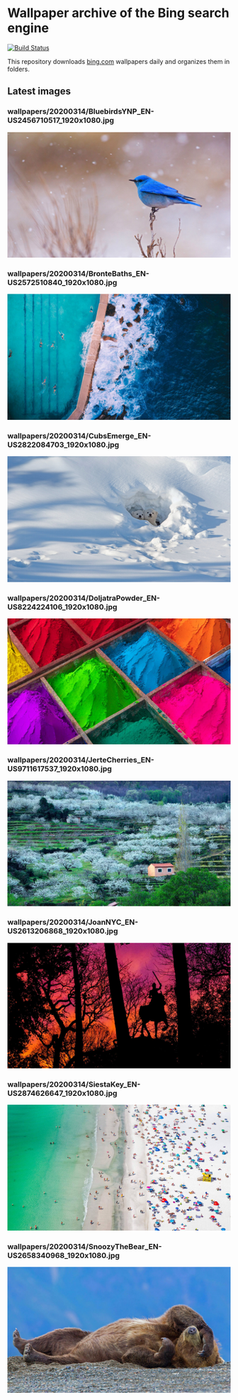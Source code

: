 # Wallpaper archive of the Bing search engine

[![Build Status](https://travis-ci.org/kijart/bing-daily-images-dl.svg?branch=wallpapers)](https://travis-ci.org/kijart/bing-daily-images-dl)

This repository downloads [bing.com](https://www.bing.com) wallpapers daily and organizes them in folders.

## Latest images

<!-- Wallpapers -->

### wallpapers/20200314/BluebirdsYNP_EN-US2456710517_1920x1080.jpg

![wallpapers/20200314/BluebirdsYNP_EN-US2456710517_1920x1080.jpg](wallpapers/20200314/BluebirdsYNP_EN-US2456710517_1920x1080.jpg)

### wallpapers/20200314/BronteBaths_EN-US2572510840_1920x1080.jpg

![wallpapers/20200314/BronteBaths_EN-US2572510840_1920x1080.jpg](wallpapers/20200314/BronteBaths_EN-US2572510840_1920x1080.jpg)

### wallpapers/20200314/CubsEmerge_EN-US2822084703_1920x1080.jpg

![wallpapers/20200314/CubsEmerge_EN-US2822084703_1920x1080.jpg](wallpapers/20200314/CubsEmerge_EN-US2822084703_1920x1080.jpg)

### wallpapers/20200314/DoljatraPowder_EN-US8224224106_1920x1080.jpg

![wallpapers/20200314/DoljatraPowder_EN-US8224224106_1920x1080.jpg](wallpapers/20200314/DoljatraPowder_EN-US8224224106_1920x1080.jpg)

### wallpapers/20200314/JerteCherries_EN-US9711617537_1920x1080.jpg

![wallpapers/20200314/JerteCherries_EN-US9711617537_1920x1080.jpg](wallpapers/20200314/JerteCherries_EN-US9711617537_1920x1080.jpg)

### wallpapers/20200314/JoanNYC_EN-US2613206868_1920x1080.jpg

![wallpapers/20200314/JoanNYC_EN-US2613206868_1920x1080.jpg](wallpapers/20200314/JoanNYC_EN-US2613206868_1920x1080.jpg)

### wallpapers/20200314/SiestaKey_EN-US2874626647_1920x1080.jpg

![wallpapers/20200314/SiestaKey_EN-US2874626647_1920x1080.jpg](wallpapers/20200314/SiestaKey_EN-US2874626647_1920x1080.jpg)

### wallpapers/20200314/SnoozyTheBear_EN-US2658340968_1920x1080.jpg

![wallpapers/20200314/SnoozyTheBear_EN-US2658340968_1920x1080.jpg](wallpapers/20200314/SnoozyTheBear_EN-US2658340968_1920x1080.jpg)

